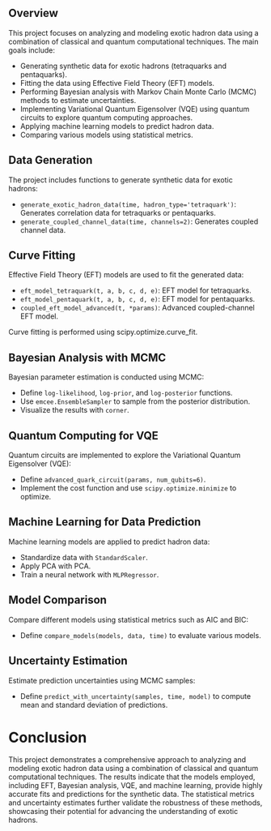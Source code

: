 ## Overview

This project focuses on analyzing and modeling exotic hadron data using a combination of classical and quantum computational techniques. The main goals include:

- Generating synthetic data for exotic hadrons (tetraquarks and pentaquarks).
- Fitting the data using Effective Field Theory (EFT) models.
- Performing Bayesian analysis with Markov Chain Monte Carlo (MCMC) methods to estimate uncertainties.
- Implementing Variational Quantum Eigensolver (VQE) using quantum circuits to explore quantum computing approaches.
- Applying machine learning models to predict hadron data.
- Comparing various models using statistical metrics.

## Data Generation

The project includes functions to generate synthetic data for exotic hadrons:

- `generate_exotic_hadron_data(time, hadron_type='tetraquark')`: Generates correlation data for tetraquarks or pentaquarks.
- `generate_coupled_channel_data(time, channels=2)`: Generates coupled channel data.

## Curve Fitting

Effective Field Theory (EFT) models are used to fit the generated data:

- `eft_model_tetraquark(t, a, b, c, d, e)`: EFT model for tetraquarks.
- `eft_model_pentaquark(t, a, b, c, d, e)`: EFT model for pentaquarks.
- `coupled_eft_model_advanced(t, *params)`: Advanced coupled-channel EFT model.

Curve fitting is performed using scipy.optimize.curve_fit.
## Bayesian Analysis with MCMC

Bayesian parameter estimation is conducted using MCMC:

- Define `log-likelihood`, `log-prior`, and `log-posterior` functions.
- Use `emcee.EnsembleSampler` to sample from the posterior distribution.
- Visualize the results with `corner`.

## Quantum Computing for VQE

Quantum circuits are implemented to explore the Variational Quantum Eigensolver (VQE):

- Define `advanced_quark_circuit(params, num_qubits=6)`.
- Implement the cost function and use `scipy.optimize.minimize` to optimize.

## Machine Learning for Data Prediction

Machine learning models are applied to predict hadron data:

- Standardize data with `StandardScaler`.
- Apply PCA with PCA.
- Train a neural network with `MLPRegressor`.

## Model Comparison

Compare different models using statistical metrics such as AIC and BIC:

- Define `compare_models(models, data, time)` to evaluate various models.

## Uncertainty Estimation

Estimate prediction uncertainties using MCMC samples:

- Define `predict_with_uncertainty(samples, time, model)` to compute mean and standard deviation of predictions.

# Conclusion
This project demonstrates a comprehensive approach to analyzing and modeling exotic hadron data using a combination of classical and quantum computational techniques. The results indicate that the models employed, including EFT, Bayesian analysis, VQE, and machine learning, provide highly accurate fits and predictions for the synthetic data. The statistical metrics and uncertainty estimates further validate the robustness of these methods, showcasing their potential for advancing the understanding of exotic hadrons.
